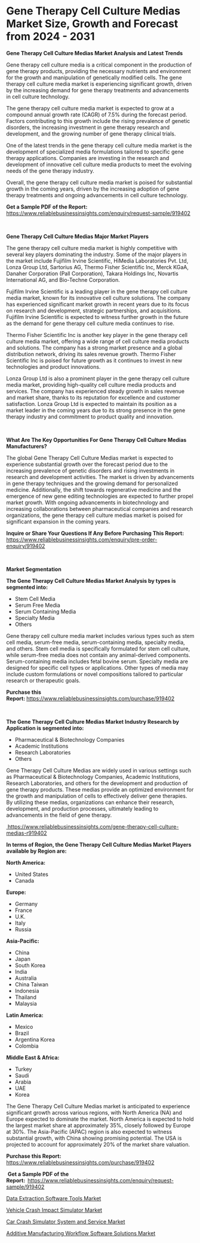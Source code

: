 <p><h1>Gene Therapy Cell Culture Medias Market Size, Growth and Forecast from 2024 - 2031</h1></p><p><strong>Gene Therapy Cell Culture Medias Market Analysis and Latest Trends</strong></p>
<p><p>Gene therapy cell culture media is a critical component in the production of gene therapy products, providing the necessary nutrients and environment for the growth and manipulation of genetically modified cells. The gene therapy cell culture media market is experiencing significant growth, driven by the increasing demand for gene therapy treatments and advancements in cell culture technology.</p><p>The gene therapy cell culture media market is expected to grow at a compound annual growth rate (CAGR) of 7.5% during the forecast period. Factors contributing to this growth include the rising prevalence of genetic disorders, the increasing investment in gene therapy research and development, and the growing number of gene therapy clinical trials.</p><p>One of the latest trends in the gene therapy cell culture media market is the development of specialized media formulations tailored to specific gene therapy applications. Companies are investing in the research and development of innovative cell culture media products to meet the evolving needs of the gene therapy industry.</p><p>Overall, the gene therapy cell culture media market is poised for substantial growth in the coming years, driven by the increasing adoption of gene therapy treatments and ongoing advancements in cell culture technology.</p></p>
<p><strong>Get a Sample PDF of the Report:&nbsp;</strong> <a href="https://www.reliablebusinessinsights.com/enquiry/request-sample/919402">https://www.reliablebusinessinsights.com/enquiry/request-sample/919402</a></p>
<p>&nbsp;</p>
<p><strong>Gene Therapy Cell Culture Medias Major Market Players</strong></p>
<p><p>The gene therapy cell culture media market is highly competitive with several key players dominating the industry. Some of the major players in the market include Fujifilm Irvine Scientific, HiMedia Laboratories Pvt. Ltd, Lonza Group Ltd, Sartorius AG, Thermo Fisher Scientific Inc, Merck KGaA, Danaher Corporation (Pall Corporation), Takara Holdings Inc, Novartis International AG, and Bio-Techne Corporation.</p><p>Fujifilm Irvine Scientific is a leading player in the gene therapy cell culture media market, known for its innovative cell culture solutions. The company has experienced significant market growth in recent years due to its focus on research and development, strategic partnerships, and acquisitions. Fujifilm Irvine Scientific is expected to witness further growth in the future as the demand for gene therapy cell culture media continues to rise.</p><p>Thermo Fisher Scientific Inc is another key player in the gene therapy cell culture media market, offering a wide range of cell culture media products and solutions. The company has a strong market presence and a global distribution network, driving its sales revenue growth. Thermo Fisher Scientific Inc is poised for future growth as it continues to invest in new technologies and product innovations.</p><p>Lonza Group Ltd is also a prominent player in the gene therapy cell culture media market, providing high-quality cell culture media products and services. The company has experienced steady growth in sales revenue and market share, thanks to its reputation for excellence and customer satisfaction. Lonza Group Ltd is expected to maintain its position as a market leader in the coming years due to its strong presence in the gene therapy industry and commitment to product quality and innovation.</p></p>
<p>&nbsp;</p>
<p><strong>What Are The Key Opportunities For Gene Therapy Cell Culture Medias Manufacturers?</strong></p>
<p><p>The global Gene Therapy Cell Culture Medias market is expected to experience substantial growth over the forecast period due to the increasing prevalence of genetic disorders and rising investments in research and development activities. The market is driven by advancements in gene therapy techniques and the growing demand for personalized medicine. Additionally, the shift towards regenerative medicine and the emergence of new gene editing technologies are expected to further propel market growth. With ongoing advancements in biotechnology and increasing collaborations between pharmaceutical companies and research organizations, the gene therapy cell culture medias market is poised for significant expansion in the coming years.</p></p>
<p><strong>Inquire or Share Your Questions If Any Before Purchasing This Report:</strong> <a href="https://www.reliablebusinessinsights.com/enquiry/pre-order-enquiry/919402">https://www.reliablebusinessinsights.com/enquiry/pre-order-enquiry/919402</a></p>
<p>&nbsp;</p>
<p><strong>Market Segmentation</strong></p>
<p><strong>The Gene Therapy Cell Culture Medias Market Analysis by types is segmented into:</strong></p>
<p><ul><li>Stem Cell Media</li><li>Serum Free Media</li><li>Serum Containing Media</li><li>Specialty Media</li><li>Others</li></ul></p>
<p><p>Gene therapy cell culture media market includes various types such as stem cell media, serum-free media, serum-containing media, specialty media, and others. Stem cell media is specifically formulated for stem cell culture, while serum-free media does not contain any animal-derived components. Serum-containing media includes fetal bovine serum. Specialty media are designed for specific cell types or applications. Other types of media may include custom formulations or novel compositions tailored to particular research or therapeutic goals.</p></p>
<p><strong>Purchase this Report:&nbsp;</strong><a href="https://www.reliablebusinessinsights.com/purchase/919402">https://www.reliablebusinessinsights.com/purchase/919402</a></p>
<p>&nbsp;</p>
<p><strong>The Gene Therapy Cell Culture Medias Market Industry Research by Application is segmented into:</strong></p>
<p><ul><li>Pharmaceutical & Biotechnology Companies</li><li>Academic Institutions</li><li>Research Laboratories</li><li>Others</li></ul></p>
<p><p>Gene Therapy Cell Culture Medias are widely used in various settings such as Pharmaceutical & Biotechnology Companies, Academic Institutions, Research Laboratories, and others for the development and production of gene therapy products. These medias provide an optimized environment for the growth and manipulation of cells to effectively deliver gene therapies. By utilizing these medias, organizations can enhance their research, development, and production processes, ultimately leading to advancements in the field of gene therapy.</p></p>
<p><a href="https://www.reliablebusinessinsights.com/gene-therapy-cell-culture-medias-r919402">&nbsp;https://www.reliablebusinessinsights.com/gene-therapy-cell-culture-medias-r919402</a></p>
<p><strong>In terms of Region, the Gene Therapy Cell Culture Medias Market Players available by Region are:</strong></p>
<p>
    <p> <strong> North America: </strong>
        <ul>
            <li>United States</li>
            <li>Canada</li>
        </ul>
        </p> 
    <p> <strong> Europe: </strong>
        <ul>
            <li>Germany</li>
            <li>France</li>
            <li>U.K.</li>
            <li>Italy</li>
            <li>Russia</li>
        </ul>
        </p> 
    <p> <strong> Asia-Pacific: </strong>
        <ul>
            <li>China</li>
            <li>Japan</li>
            <li>South Korea</li>
            <li>India</li>
            <li>Australia</li>
            <li>China Taiwan</li>
            <li>Indonesia</li>
            <li>Thailand</li>
            <li>Malaysia</li>
        </ul>
        </p> 
    <p> <strong> Latin America: </strong>
        <ul>
            <li>Mexico</li>
            <li>Brazil</li>
            <li>Argentina Korea</li>
            <li>Colombia</li>
        </ul>
        </p> 
    <p> <strong> Middle East & Africa: </strong>
        <ul>
            <li>Turkey</li>
            <li>Saudi</li>
            <li>Arabia</li>
            <li>UAE</li>
            <li>Korea</li>
        </ul>
    </p>
    </p>
<p><p>The Gene Therapy Cell Culture Medias market is anticipated to experience significant growth across various regions, with North America (NA) and Europe expected to dominate the market. North America is expected to hold the largest market share at approximately 35%, closely followed by Europe at 30%. The Asia-Pacific (APAC) region is also expected to witness substantial growth, with China showing promising potential. The USA is projected to account for approximately 20% of the market share valuation.</p></p>
<p><strong>Purchase this Report: </strong><a href="https://www.reliablebusinessinsights.com/purchase/919402">https://www.reliablebusinessinsights.com/purchase/919402</a></p>
<p>&nbsp;<strong>Get a Sample PDF of the Report:&nbsp;&nbsp;</strong><a href="https://www.reliablebusinessinsights.com/enquiry/request-sample/919402">https://www.reliablebusinessinsights.com/enquiry/request-sample/919402</a></p>
<p><strong></strong></p>
<p><p><a href="https://github.com/waylose1223/Market-Research-Report-List-2/blob/main/data-extraction-software-tools-market.md">Data Extraction Software Tools Market</a></p><p><a href="https://github.com/sardarp081/Market-Research-Report-List-2/blob/main/vehicle-crash-impact-simulator-market.md">Vehicle Crash Impact Simulator Market</a></p><p><a href="https://github.com/gcimaudf65/Market-Research-Report-List-2/blob/main/car-crash-simulator-system-and-service-market.md">Car Crash Simulator System and Service Market</a></p><p><a href="https://github.com/hzxpgedq27/Market-Research-Report-List-1/blob/main/additive-manufacturing-workflow-software-solutions-market.md">Additive Manufacturing Workflow Software Solutions Market</a></p></p>